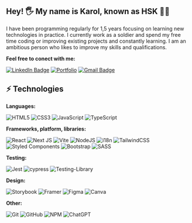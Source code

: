 ## Hey! 🖐 My name is Karol, known as HSK 👨‍💻

I have been programming regularly for 1,5 years focusing on learning
new technologies in practice. I currently work as a soldier and spend
my free time coding or improving existing projects and constantly
learning. I am an ambitious person who likes to improve my skills and
qualifications.

**Feel free to conect with me:**

[![LinkedIn Badge](https://img.shields.io/badge/Karol_Has-blue?style=&logo=linkedin&logoColor=white&link=https://www.linkedin.com/in/karolhas/)](https://www.linkedin.com/in/karolhas/)
[![Portfolio](https://img.shields.io/badge/My_Portfolio_Website-FB542B?style=&logo=Microsoft-edge&logoColor=white&link=https://hskdev.vercel.app/)](https://hskdev.vercel.app/)
[![Gmail Badge](https://img.shields.io/badge/-karolhas.kontakt@gmail.com-c14438?style=&logo=Gmail&logoColor=white&link=mailto:karolhas.kontakt@gmail.com)](mailto:karolhas.kontakt@gmail.com)
## ⚡ Technologies
**Languages:**

![HTML5](https://img.shields.io/badge/HTML-%23E34F26.svg?style=&logo=html5&logoColor=white)
![CSS3](https://img.shields.io/badge/CSS-%231572B6.svg?style=&logo=css3&logoColor=white)
![JavaScript](https://img.shields.io/badge/Javascript-gold?style=&logo=javascript&logoColor=black)
![TypeScript](https://img.shields.io/badge/Typescript-%23007ACC.svg?style=&logo=typescript&logoColor=white)

**Frameworks, platform, libraries:**

![React](https://img.shields.io/badge/React-%2320232a.svg?style=&logo=react&logoColor=%2361DAFB)
![Next JS](https://img.shields.io/badge/NextJS-black?style=&logo=next.js&logoColor=white)
![Vite](https://img.shields.io/badge/Vite-%23646CFF.svg?style=&logo=vite&logoColor=gold)
![NodeJS](https://img.shields.io/badge/Node.js-6DA55F?style=&logo=node.js&logoColor=white)
![i18n](https://img.shields.io/badge/i18n-darkgreen.svg?style=)
![TailwindCSS](https://img.shields.io/badge/Tailwindcss-%2338B2AC.svg?style=&logo=tailwind-css&logoColor=white)
![Styled Components](https://img.shields.io/badge/Styled--Components-DB7093?style=&logo=styled-components&logoColor=white)
![Bootstrap](https://img.shields.io/badge/Bootstrap-%238511FA.svg?style=&logo=bootstrap&logoColor=white)
![SASS](https://img.shields.io/badge/SASS-hotpink.svg?style=&logo=SASS&logoColor=white)

**Testing:**

![Jest](https://img.shields.io/badge/-Jest-%23C21325?style=&logo=jest&logoColor=white)
![cypress](https://img.shields.io/badge/-Cypress-%23E5E5E5?style=&logo=cypress&logoColor=058a5e)
![Testing-Library](https://img.shields.io/badge/-Testing_Library-%23E33332?style=&logo=testing-library&logoColor=white)

**Design:**

![Storybook](https://img.shields.io/badge/-Storybook-FF4785?style=&logo=storybook&logoColor=white)
![Framer](https://img.shields.io/badge/Framer_Motion-black?style=&logo=framer&logoColor=blue)
![Figma](https://img.shields.io/badge/Figma-%23F24E1E.svg?style=&logo=figma&logoColor=white)
![Canva](https://img.shields.io/badge/Canva-%2300C4CC.svg?style=&logo=Canva&logoColor=white)

**Other:**

![Git](https://img.shields.io/badge/Git-%23F05033.svg?style=&logo=git&logoColor=white)
![GitHub](https://img.shields.io/badge/Github-%23121011.svg?style=&logo=github&logoColor=white)
![NPM](https://img.shields.io/badge/NPM-%23CB3837.svg?style=&logo=npm&logoColor=white)
![ChatGPT](https://img.shields.io/badge/ChatGPT-74aa9c?style=&logo=openai&logoColor=white)




